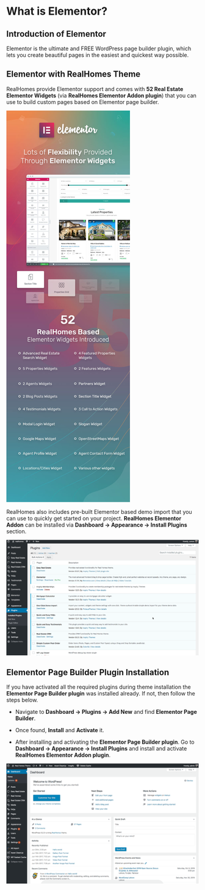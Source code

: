 # What is Elementor?

## Introduction of Elementor

Elementor is the ultimate and FREE WordPress page builder plugin, which lets you create beautiful pages in the easiest and quickest way possible.

## Elementor with RealHomes Theme

RealHomes provide Elementor support and comes with **52 Real Estate Elementor Widgets** (via **RealHomes Elementor Addon plugin**) that you can use to build custom pages based on Elementor page builder.

![RealHomes Elementor Widgets](images/elementor/realhomes-elementor-widgets.jpg)

RealHomes also includes pre-built Elementor based demo import that you can use to quickly get started on your project. **RealHomes Elementor Addon** can be installed via **Dashboard &rarr; Appearance &rarr; Install Plugins** section.

![Install RealHomes Elementor Addon Plugin](images/elementor/install-realhomes-elementor-addon.gif)

## Elementor Page Builder Plugin Installation

If you have activated all the required plugins during theme installation the **Elementor Page Builder plugin** was installed already. If not, then follow the steps below.

- Navigate to **Dashboard → Plugins → Add New** and find **Elementor Page Builder**.

- Once found, **Install** and **Activate** it.

- After installing and activating the **Elementor Page Builder plugin**. Go to **Dashboard → Appearance → Install Plugins** and install and activate **RealHomes Elementor Addon plugin**.

![Install Elementor Page Builder Plugin](images/elementor/install-elementor-page-builder.gif)